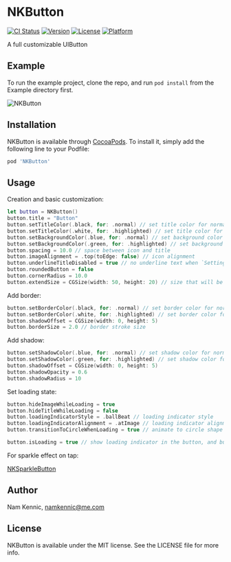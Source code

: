 # NKButton

[![CI Status](http://img.shields.io/travis/namkennic/NKButton.svg?style=flat)](https://travis-ci.org/namkennic/NKButton)
[![Version](https://img.shields.io/cocoapods/v/NKButton.svg?style=flat)](http://cocoapods.org/pods/NKButton)
[![License](https://img.shields.io/cocoapods/l/NKButton.svg?style=flat)](http://cocoapods.org/pods/NKButton)
[![Platform](https://img.shields.io/cocoapods/p/NKButton.svg?style=flat)](http://cocoapods.org/pods/NKButton)

A full customizable UIButton

## Example

To run the example project, clone the repo, and run `pod install` from the Example directory first.

![NKButton](https://github.com/kennic/NKButton/blob/master/demo.gif)

## Installation

NKButton is available through [CocoaPods](http://cocoapods.org). To install
it, simply add the following line to your Podfile:

```ruby
pod 'NKButton'
```

## Usage

Creation and basic customization:
```swift
let button = NKButton()
button.title = "Button"
button.setTitleColor(.black, for: .normal) // set title color for normal state
button.setTitleColor(.white, for: .highlighted) // set title color for highlight state
button.setBackgroundColor(.blue, for: .normal) // set background color for normal state
button.setBackgroundColor(.green, for: .highlighted) // set background color for highlight state
button.spacing = 10.0 // space between icon and title
button.imageAlignment = .top(toEdge: false) // icon alignment
button.underlineTitleDisabled = true // no underline text when `Settings > Accessibility > Button Shapes` is ON
button.roundedButton = false
button.cornerRadius = 10.0
button.extendSize = CGSize(width: 50, height: 20) // size that will be included in sizeThatFits
```

Add border:
```swift
button.setBorderColor(.black, for: .normal) // set border color for normal state
button.setBorderColor(.white, for: .highlighted) // set border color for highlight state
button.shadowOffset = CGSize(width: 0, height: 5)
button.borderSize = 2.0 // border stroke size
```

Add shadow:
```swift
button.setShadowColor(.blue, for: .normal) // set shadow color for normal state
button.setShadowColor(.green, for: .highlighted) // set shadow color for highlight state
button.shadowOffset = CGSize(width: 0, height: 5)
button.shadowOpacity = 0.6
button.shadowRadius = 10
```

Set loading state:

```swift
button.hideImageWhileLoading = true
button.hideTitleWhileLoading = false
button.loadingIndicatorStyle = .ballBeat // loading indicator style
button.loadingIndicatorAlignment = .atImage // loading indicator alignment, apply when transitionToCircleWhenLoading = false
button.transitionToCircleWhenLoading = true // animate to circle shape while in loading state

button.isLoading = true // show loading indicator in the button, and button will be disabled automatically until setting isLoading = false
```

For sparkle effect on tap:

[NKSparkleButton](https://github.com/kennic/NKSparkleButton)

## Author

Nam Kennic, namkennic@me.com

## License

NKButton is available under the MIT license. See the LICENSE file for more info.
